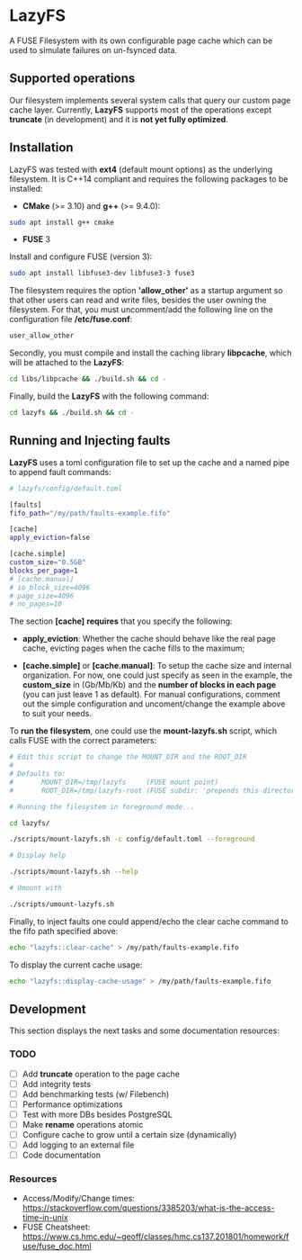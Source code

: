 # LazyFS

A FUSE Filesystem with its own configurable page cache which can be used to simulate failures on un-fsynced data.

## Supported operations

Our filesystem implements several system calls that query our custom page cache layer. Currently, **LazyFS** supports most of the operations except **truncate** (in development) and it is **not yet fully optimized**.

## Installation

LazyFS was tested with **ext4** (default mount options) as the underlying filesystem. It is C++14 compliant and requires the following packages to be installed:

-   **CMake** (>= 3.10) and **g++** (>= 9.4.0):

```bash
sudo apt install g++ cmake
```

-   **FUSE** 3

Install and configure FUSE (version 3):

```bash
sudo apt install libfuse3-dev libfuse3-3 fuse3
```

The filesystem requires the option **'allow_other'** as a startup argument so that other users can read and write files, besides the user owning the filesystem. For that, you must uncomment/add the following line on the configuration file **/etc/fuse.conf**:

```bash
user_allow_other
```

Secondly, you must compile and install the caching library **libpcache**, which will be attached to the **LazyFS**:

```bash
cd libs/libpcache && ./build.sh && cd -
```

Finally, build the **LazyFS** with the following command:

```bash
cd lazyfs && ./build.sh && cd -
```

## Running and Injecting faults

**LazyFS** uses a toml configuration file to set up the cache and a named pipe to append fault commands:

```bash
# lazyfs/config/default.toml

[faults]
fifo_path="/my/path/faults-example.fifo"

[cache]
apply_eviction=false

[cache.simple]
custom_size="0.5GB"
blocks_per_page=1
# [cache.manual]
# io_block_size=4096
# page_size=4096
# no_pages=10
```

The section **[cache]** **requires** that you specify the following:

-   **apply_eviction**: Whether the cache should behave like the real page cache, evicting pages when the cache fills to the maximum;

-   **[cache.simple]** or **[cache.manual]**: To setup the cache size and internal organization. For now, one could just specify as seen in the example, the **custom_size** in (Gb/Mb/Kb) and the **number of blocks in each page** (you can just leave 1 as default). For manual configurations, comment out the simple configuration and uncoment/change the example above to suit your needs.

To **run the filesystem**, one could use the **mount-lazyfs.sh** script, which calls FUSE with the correct parameters:

```bash
# Edit this script to change the MOUNT_DIR and the ROOT_DIR
#
# Defaults to:
#       MOUNT_DIR=/tmp/lazyfs     (FUSE mount point)
#       ROOT_DIR=/tmp/lazyfs-root (FUSE subdir: 'prepends this directory to all paths')

# Running the filesystem in foreground mode...

cd lazyfs/

./scripts/mount-lazyfs.sh -c config/default.toml --foreground

# Display help

./scripts/mount-lazyfs.sh --help

# Umount with

./scripts/umount-lazyfs.sh
```

Finally, to inject faults one could append/echo the clear cache command to the fifo path specified above:

```bash
echo "lazyfs::clear-cache" > /my/path/faults-example.fifo
```

To display the current cache usage:

```bash
echo "lazyfs::display-cache-usage" > /my/path/faults-example.fifo
```

## Development

This section displays the next tasks and some documentation resources:

### TODO

-   [ ] Add **truncate** operation to the page cache
-   [ ] Add integrity tests
-   [ ] Add benchmarking tests (w/ Filebench)
-   [ ] Performance optimizations
-   [ ] Test with more DBs besides PostgreSQL
-   [ ] Make **rename** operations atomic
-   [ ] Configure cache to grow until a certain size (dynamically)
-   [ ] Add logging to an external file
-   [ ] Code documentation

### Resources

-   Access/Modify/Change times: https://stackoverflow.com/questions/3385203/what-is-the-access-time-in-unix
-   FUSE Cheatsheet: https://www.cs.hmc.edu/~geoff/classes/hmc.cs137.201801/homework/fuse/fuse_doc.html
